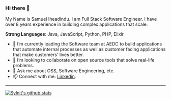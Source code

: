 ### Hi there 👋

My Name is Samuel Iheadindu. I am Full Stack Software Engineer. I have over 8 years experience in building complex applications that scale.

**Strong Languages**: Java, JavaScript, Python, PHP, Elixir
  
- 🔭 I’m currently leading the Software team at AEDC to build applications that automate internal processes as well as customer facing applications that make customers' lives better.
- 👯 I’m looking to collaborate on open source tools that solve real-life problems.
- 💬 Ask me about OSS, Software Engineering, etc.
- 📫 Connect with me: [Linkedin](https://www.linkedin.com/in/samuel-iheadindu).

--------------

[![Sylnit's github stats](https://github-readme-stats.vercel.app/api?username=sylnit&show_icons=true&title_color=fff&icon_color=79ff97&text_color=9f9f9f&bg_color=151515)](https://github.com/sylnit/)
